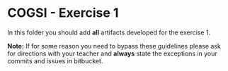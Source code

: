 # COGSI - Exercise 1


In this folder you should add **all** artifacts developed for the exercise 1.

**Note:** If for some reason you need to bypass these guidelines please ask for directions with your teacher and **always** state the exceptions in your commits and issues in bitbucket.
 